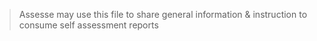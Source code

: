 > Assesse may use this file to share general information & instruction to consume self assessment reports